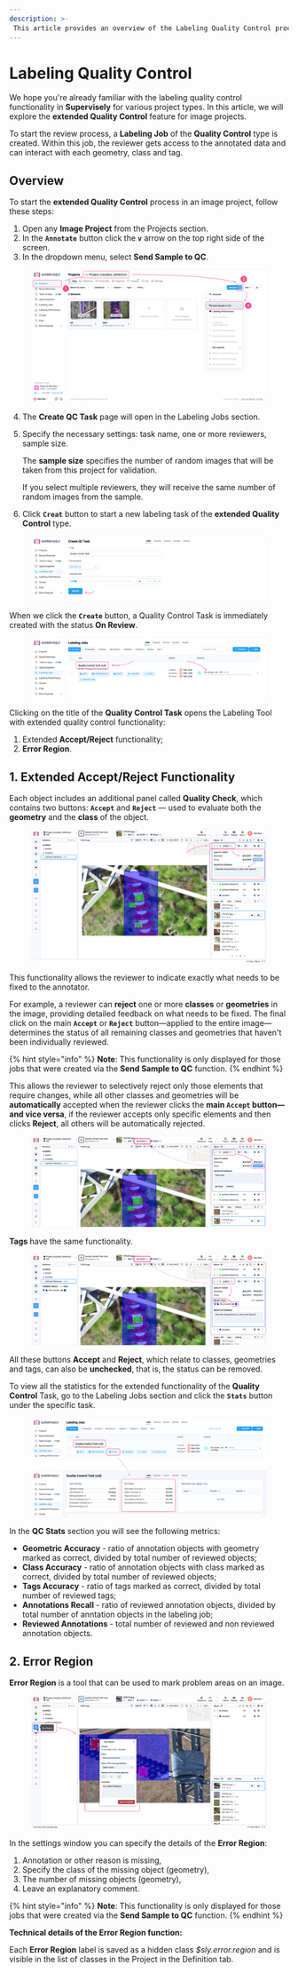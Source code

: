 ```yaml
---
description: >-
 This article provides an overview of the Labeling Quality Control process in image projects using Supervisely’s dedicated functionality.
---
```


# Labeling Quality Control

We hope you're already familiar with the labeling quality control functionality in **Supervisely** for various project types.
In this article, we will explore the **extended Quality Control** feature for image projects.

To start the review process, a **Labeling Job** of the **Quality Control** type is created. Within this job, the reviewer gets access to the annotated data and can interact with each geometry, class and tag.

## Overview

To start the **extended Quality Control** process in an image project, follow these steps:

1. Open any **Image Project** from the Projects section.
2. In the **`Annotate`** button click the **`v`** arrow on the top right side of the screen.
3. In the dropdown menu, select **Send Sample to QC**.

<figure><img src="../../.gitbook/assets/labeling-quality-control/labeling-q-c-1.jpg" alt=""><figcaption></figcaption></figure>

4. The **Create QC Task** page will open in the Labeling Jobs section.
5. Specify the necessary settings: task name, one or more reviewers, sample size.

    The **sample size** specifies the number of random images that will be taken from this project for validation.

    If you select multiple reviewers, they will receive the same number of random images from the sample.

6. Click **`Creat`** button to start a new labeling task of the **extended Quality Control** type.

<figure><img src="../../.gitbook/assets/labeling-quality-control/labeling-q-c-2.jpg" alt=""><figcaption></figcaption></figure>

When we click the **`Create`** button, a Quality Control Task is immediately created with the status **On Review**.

<figure><img src="../../.gitbook/assets/labeling-quality-control/labeling-q-c-3.jpg" alt=""><figcaption></figcaption></figure>

Clicking on the title of the **Quality Control Task** opens the Labeling Tool with extended quality control functionality:

1. Extended **Accept/Reject** functionality;
2. **Error Region**.

## 1. Extended Accept/Reject Functionality

Each object includes an additional panel called **Quality Check**, which contains two buttons: **`Accept`** and **`Reject`** — used to evaluate both the **geometry** and the **class** of the object.

<figure><img src="../../.gitbook/assets/labeling-quality-control/labeling-q-c-4a.jpg" alt=""><figcaption></figcaption></figure>

This functionality allows the reviewer to indicate exactly what needs to be fixed to the annotator.

 For example, a reviewer can **reject** one or more **classes** or **geometries** in the image, providing detailed feedback on what needs to be fixed. The final click on the main **`Accept`** or **`Reject`** button—applied to the entire image—determines the status of all remaining classes and geometries that haven't been individually reviewed.
 
{% hint style="info" %}
**Note**: This functionality is only displayed for those jobs that were created via the **Send Sample to QC** function.
{% endhint %}

This allows the reviewer to selectively reject only those elements that require changes, while all other classes and geometries will be **automatically** accepted when the reviewer clicks the **main `Accept` button—and vice versa**, if the reviewer accepts only specific elements and then clicks **Reject**, all others will be automatically rejected.

<figure><img src="../../.gitbook/assets/labeling-quality-control/labeling-q-c-5a.jpg" alt=""><figcaption></figcaption></figure>

**Tags** have the same functionality.

<figure><img src="../../.gitbook/assets/labeling-quality-control/labeling-q-c-6a.jpg" alt=""><figcaption></figcaption></figure>

All these buttons **Accept** and **Reject**, which relate to classes, geometries and tags, can also be **unchecked**, that is, the status can be removed.

To view all the statistics for the extended functionality of the **Quality Control** Task, go to the Labeling Jobs section and click the **`Stats`** button under the specific task.

<figure><img src="../../.gitbook/assets/labeling-quality-control/labeling-q-c-7.jpg" alt=""><figcaption></figcaption></figure>
    
In the **QC Stats** section you will see the following metrics:

- **Geometric Accuracy** - ratio of annotation objects with geometry marked as correct, divided by total number of reviewed objects;
- **Class Accuracy** - ratio of annotation objects with class marked as correct, divided by total number of reviewed objects;
- **Tags Accuracy** - ratio of tags marked as correct, divided by total number of reviewed tags;
- **Annotations Recall** - ratio of reviewed annotation objects, divided by total number of anntation objects in the labeling job;
- **Reviewed Annotations** - total number of reviewed and non reviewed annotation objects.

## 2. Error Region

**Error Region** is a tool that can be used to mark problem areas on an image.

<figure><img src="../../.gitbook/assets/labeling-quality-control/labeling-q-c-8.jpg" alt=""><figcaption></figcaption></figure>

In the settings window you can specify the details of the **Error Region**:
1. Annotation or other reason is missing,
2. Specify the class of the missing object (geometry),
3. The number of missing objects (geometry),
4. Leave an explanatory comment.

{% hint style="info" %}
**Note**: This functionality is only displayed for those jobs that were created via the **Send Sample to QC** function.
{% endhint %}

**Technical details of the Error Region function:**

Each **Error Region** label is saved as a hidden class _$sly.error.region_ and is visible in the list of classes in the Project in the Definition tab.